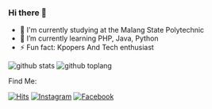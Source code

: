 ### Hi there 👋

- 🔭 I'm currently studying at the Malang State Polytechnic
- 🌱 I’m currently learning PHP, Java, Python
- ⚡ Fun fact: Kpopers And Tech enthusiast

![github stats](https://github-readme-stats.vercel.app/api?username=rikurunico&show_icons=true&theme=radical)
![github toplang](https://github-readme-stats.vercel.app/api/top-langs/?username=rikurunico&layout=compact&theme=nightowl)

Find Me:

[![Hits](https://hits.seeyoufarm.com/api/count/incr/badge.svg?url=https%3A%2F%2Fgithub.com%2Frikurunico%2Frikurunico&count_bg=%23017A3F&title_bg=%23017A3F&icon=pinboard.svg&icon_color=%23F7F7F7&title=hits&edge_flat=false)](https://hits.seeyoufarm.com)
<a href="https://www.instagram.com/wazirnico" target="_blank"><img src="https://img.shields.io/badge/Instagram-%23E4405F.svg?&style=flat-square&logo=instagram&logoColor=white" alt="Instagram"></a>
<a href="https://www.facebook.com/nicoco1173" target="_blank"><img src="https://img.shields.io/badge/Facebook-%231877F2.svg?&style=flat-square&logo=facebook&logoColor=white" alt="Facebook"></a>
